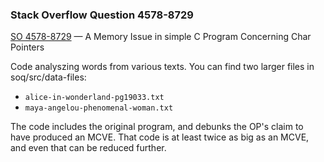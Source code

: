 ### Stack Overflow Question 4578-8729

[SO 4578-8729](https://stackoverflow.com/q/45788729) &mdash;
A Memory Issue in simple C Program Concerning Char Pointers

Code analyszing words from various texts.
You can find two larger files in soq/src/data-files:

* `alice-in-wonderland-pg19033.txt`
* `maya-angelou-phenomenal-woman.txt`

The code includes the original program, and debunks the OP's claim to
have produced an MCVE.
That code is at least twice as big as an MCVE, and even that can be
reduced further.
